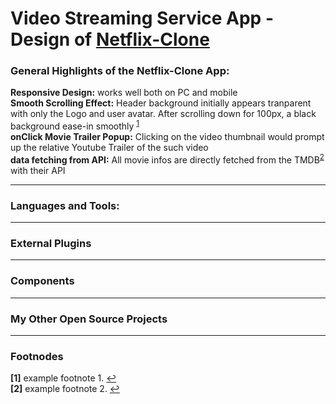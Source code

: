 
# Video Streaming Service App - Design of [Netflix-Clone](https://netflix-clone-51ed1.web.app)

### General Highlights of the Netflix-Clone App:
    
**Responsive Design:** works well both on PC and mobile </br>
**Smooth Scrolling Effect:** Header background initially appears tranparent with only the Logo and user avatar. After scrolling down for 100px, a black background ease-in smoothly <sup id="footnode_1">[1](#fn_1)</sup> </br>
**onClick Movie Trailer Popup:** Clicking on the video thumbnail would prompt up the relative Youtube Trailer of the such video</br>
**data fetching from API:** All movie infos are directly fetched from the TMDB<sup id="footnode_2">[2](#fn_2)</sup> with their API </br>

---

### Languages and Tools:

---

### External Plugins 

---

### Components

---

### My Other Open Source Projects

---

### Footnodes

<b id="fn_1">[1]</b> example footnote 1. [↩](#footnode_1) </br>
<b id="fn_2">[2]</b> example footnote 2. [↩](#footnode_2) </br>



